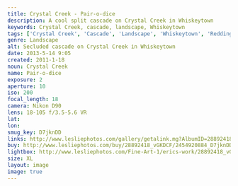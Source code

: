 ```yaml
---
title: Crystal Creek - Pair-o-dice
description: A cool split cascade on Crystal Creek in Whiskeytown
keywords: Crystal Creek, cascade, landscape, Whiskeytown
tags: ['Crystal Creek', 'Cascade', 'Landscape', 'Whiskeytown', 'Redding', 'California']
genre: Landscape
alt: Secluded cascade on Crystal Creek in Whiskeytown
date: 2013-5-14 9:05
created: 2011-1-18
noun: Crystal Creek
name: Pair-o-dice
exposure: 2
aperture: 10
iso: 200
focal_length: 18
camera: Nikon D90
lens: 18-105 f/3.5-5.6 VR
lat: 
lon: 
smug_key: D7jknDD
links: http://www.lesliephotos.com/gallery/getalink.mg?AlbumID=28892418&AlbumKey=vGKDCF&ImageID=2454920884&ImageKey=D7jknDD&how=forum&Page=1
buy: http://www.lesliephotos.com/buy/28892418_vGKDCF/2454920884_D7jknDD/
lightbox: http://www.lesliephotos.com/Fine-Art-1/erics-work/28892418_vGKDCF#!i=2454920884&k=D7jknDD&lb=1&s=A
size: XL
layout: image
image: true
---
```

